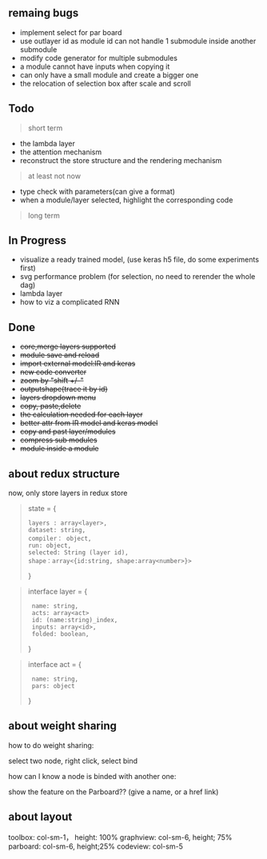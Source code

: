 ## remaing bugs
+ implement select for par board
+ use outlayer id as module id can not handle 1 submodule inside another submodule
+ modify code generator for multiple submodules
+ a module cannot have inputs when copying it
+ can only have a small module and create a bigger one
+ the relocation of selection box after scale and scroll 
## Todo
> short term

+ the lambda layer
+ the attention mechanism
+ reconstruct the store structure and the rendering mechanism


> at least not now
+ type check with parameters(can give a format)
+ when a module/layer selected, highlight the corresponding code

> long term


## In Progress
+ visualize a ready trained model, (use keras h5 file, do some experiments first)
+ svg performance problem (for selection, no need to rerender the whole dag)
+ lambda layer
+ how to viz a complicated RNN

## Done
+ <s>core,merge layers supported</s>
+ <s>module save and reload</s>
+ <s>import external model:IR and keras</s>
+ <s>new code converter</s>
+ <s>zoom by "shift +/-"</s>
+ <s>outputshape(trace it by id)</s>
+ <s>layers dropdown menu</s>
+ <s>copy, paste,delete</s>
+ <s>the calculation needed for each layer</s>
+ <s>better attr from IR model and keras model</s>
+ <s>copy and past layer/modules</s>
+ <s>compress sub modules</s>
+ <s>module inside a module</s>
## about redux structure
now, only store layers in redux store

> state = {
>    
>     layers : array<layer>,
>     dataset: string,
>     compiler： object,
>     run: object, 
>     selected: String (layer id),
>     shape：array<{id:string, shape:array<number>}>
> }

>  interface layer = {    
>
>      name: string,
>      acts: array<act>
>      id: (name:string)_index,
>      inputs: array<id>,
>      folded: boolean,
>
>  }

> interface act = {
>
>      name: string,    
>      pars: object
>
> }



## about weight sharing 
how to do weight sharing:

select two node, right click, select bind

how can I know a node is binded with another one:

show the feature on the Parboard??
(give a name, or a href link)

## about layout
toolbox: col-sm-1， height: 100%
graphview: col-sm-6, height; 75%
parboard: col-sm-6, height;25%
codeview: col-sm-5

